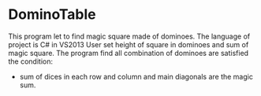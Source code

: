 # DominoTable
This program let to find magic square made of dominoes.
The language of project is C# in VS2013
User set height of square in dominoes and sum of magic square.
The program find all combination of dominoes are satisfied the condition:
- sum of dices in each row and column and main diagonals are the magic sum.
